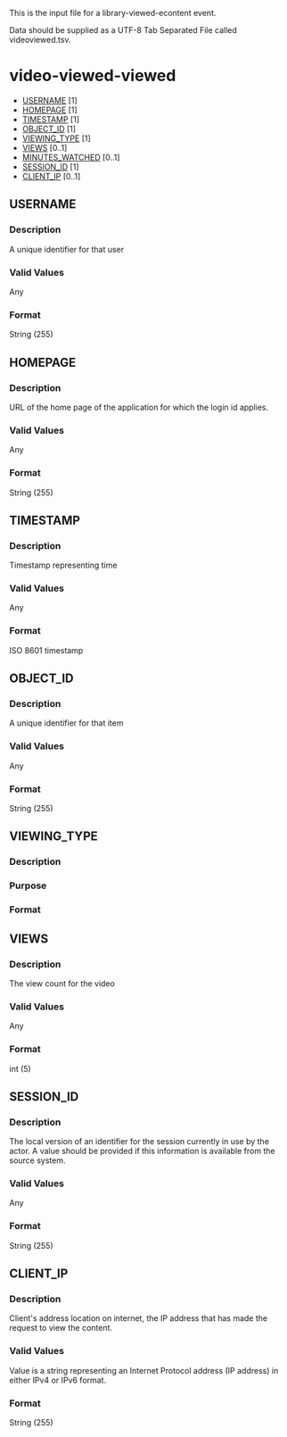 This is the input file for a library-viewed-econtent event.

Data should be supplied as a UTF-8 Tab Separated File called videoviewed.tsv.

# video-viewed-viewed

* [USERNAME](#username) [1]
* [HOMEPAGE](#homepage) [1]
* [TIMESTAMP](#timestamp) [1]
* [OBJECT_ID](object_id) [1]
* [VIEWING_TYPE](#viewing_type) [1]
* [VIEWS](#views) [0..1]
* [MINUTES_WATCHED](#minutes_watched) [0..1]
* [SESSION_ID](#session_id) [1]
* [CLIENT_IP](#client_ip) [0..1]



## USERNAME 
### Description

A unique identifier for that user

### Valid Values
Any

### Format
String (255)

## HOMEPAGE 
### Description
URL of the home page of the application for which the login id applies.

### Valid Values
Any

### Format
String (255)


## TIMESTAMP
### Description

Timestamp representing time

### Valid Values
Any

### Format
ISO 8601 timestamp

## OBJECT_ID 
### Description

A unique identifier for that item

### Valid Values
Any

### Format
String (255)


## VIEWING_TYPE
### Description



### Purpose



### Format


## VIEWS
### Description

The view count for the video

### Valid Values
Any

### Format
int (5)

## SESSION_ID
### Description

The local version of an identifier for the session currently in use by the actor. A value should be provided if this information is available from the source system.


### Valid Values
Any

### Format
String (255)


## CLIENT_IP 
### Description

Client's address location on internet, the IP address that has made the request to view the content.

### Valid Values
Value is a string representing an Internet Protocol address (IP address) in either IPv4 or IPv6 format.

### Format
String (255)




